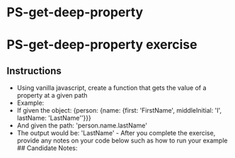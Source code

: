# PS-get-deep-property
# PS-get-deep-property exercise  
## Instructions  
- Using vanilla javascript, create a function that gets the value of a property at a given path 
- Example:   
- If given the object: {person: {name: {first: 'FirstName', middleInitial: 'I', lastName: 'LastName''}}}   
- And given the path: 'person.name.lastName'   
- The output would be: 'LastName' - After you complete the exercise, provide any notes on your code below such as how to run your example  ## Candidate Notes:
